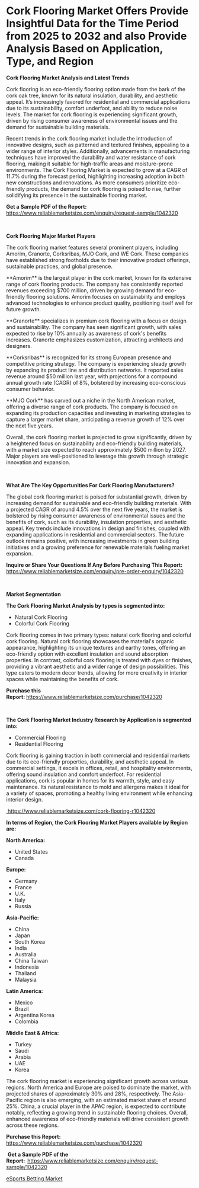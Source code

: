 <p><h1>Cork Flooring Market Offers Provide Insightful Data for the Time Period from 2025 to 2032 and also Provide Analysis Based on Application, Type, and Region</h1></p><p><strong>Cork Flooring Market Analysis and Latest Trends</strong></p>
<p><p>Cork flooring is an eco-friendly flooring option made from the bark of the cork oak tree, known for its natural insulation, durability, and aesthetic appeal. It’s increasingly favored for residential and commercial applications due to its sustainability, comfort underfoot, and ability to reduce noise levels. The market for cork flooring is experiencing significant growth, driven by rising consumer awareness of environmental issues and the demand for sustainable building materials.</p><p>Recent trends in the cork flooring market include the introduction of innovative designs, such as patterned and textured finishes, appealing to a wider range of interior styles. Additionally, advancements in manufacturing techniques have improved the durability and water resistance of cork flooring, making it suitable for high-traffic areas and moisture-prone environments. The Cork Flooring Market is expected to grow at a CAGR of 11.7% during the forecast period, highlighting increasing adoption in both new constructions and renovations. As more consumers prioritize eco-friendly products, the demand for cork flooring is poised to rise, further solidifying its presence in the sustainable flooring market.</p></p>
<p><strong>Get a Sample PDF of the Report:&nbsp;</strong> <a href="https://www.reliablemarketsize.com/enquiry/request-sample/1042320?utm_campaign=2407&utm_medium=2&utm_source=Github&utm_content=ia&utm_term=08022025&utm_id=cork-flooring">https://www.reliablemarketsize.com/enquiry/request-sample/1042320</a></p>
<p>&nbsp;</p>
<p><strong>Cork Flooring Major Market Players</strong></p>
<p><p>The cork flooring market features several prominent players, including Amorim, Granorte, Corksribas, MJO Cork, and WE Cork. These companies have established strong footholds due to their innovative product offerings, sustainable practices, and global presence.</p><p>**Amorim** is the largest player in the cork market, known for its extensive range of cork flooring products. The company has consistently reported revenues exceeding $700 million, driven by growing demand for eco-friendly flooring solutions. Amorim focuses on sustainability and employs advanced technologies to enhance product quality, positioning itself well for future growth.</p><p>**Granorte** specializes in premium cork flooring with a focus on design and sustainability. The company has seen significant growth, with sales expected to rise by 10% annually as awareness of cork's benefits increases. Granorte emphasizes customization, attracting architects and designers.</p><p>**Corksribas** is recognized for its strong European presence and competitive pricing strategy. The company is experiencing steady growth by expanding its product line and distribution networks. It reported sales revenue around $50 million last year, with projections for a compound annual growth rate (CAGR) of 8%, bolstered by increasing eco-conscious consumer behavior.</p><p>**MJO Cork** has carved out a niche in the North American market, offering a diverse range of cork products. The company is focused on expanding its production capacities and investing in marketing strategies to capture a larger market share, anticipating a revenue growth of 12% over the next five years. </p><p>Overall, the cork flooring market is projected to grow significantly, driven by a heightened focus on sustainability and eco-friendly building materials, with a market size expected to reach approximately $500 million by 2027. Major players are well-positioned to leverage this growth through strategic innovation and expansion.</p></p>
<p>&nbsp;</p>
<p><strong>What Are The Key Opportunities For Cork Flooring Manufacturers?</strong></p>
<p><p>The global cork flooring market is poised for substantial growth, driven by increasing demand for sustainable and eco-friendly building materials. With a projected CAGR of around 4.5% over the next five years, the market is bolstered by rising consumer awareness of environmental issues and the benefits of cork, such as its durability, insulation properties, and aesthetic appeal. Key trends include innovations in design and finishes, coupled with expanding applications in residential and commercial sectors. The future outlook remains positive, with increasing investments in green building initiatives and a growing preference for renewable materials fueling market expansion.</p></p>
<p><strong>Inquire or Share Your Questions If Any Before Purchasing This Report:</strong> <a href="https://www.reliablemarketsize.com/enquiry/pre-order-enquiry/1042320?utm_campaign=2407&utm_medium=2&utm_source=Github&utm_content=ia&utm_term=08022025&utm_id=cork-flooring">https://www.reliablemarketsize.com/enquiry/pre-order-enquiry/1042320</a></p>
<p>&nbsp;</p>
<p><strong>Market Segmentation</strong></p>
<p><strong>The Cork Flooring Market Analysis by types is segmented into:</strong></p>
<p><ul><li>Natural Cork Flooring</li><li>Colorful Cork Flooring</li></ul></p>
<p><p>Cork flooring comes in two primary types: natural cork flooring and colorful cork flooring. Natural cork flooring showcases the material's organic appearance, highlighting its unique textures and earthy tones, offering an eco-friendly option with excellent insulation and sound absorption properties. In contrast, colorful cork flooring is treated with dyes or finishes, providing a vibrant aesthetic and a wider range of design possibilities. This type caters to modern decor trends, allowing for more creativity in interior spaces while maintaining the benefits of cork.</p></p>
<p><strong>Purchase this Report:&nbsp;</strong><a href="https://www.reliablemarketsize.com/purchase/1042320?utm_campaign=2407&utm_medium=2&utm_source=Github&utm_content=ia&utm_term=08022025&utm_id=cork-flooring">https://www.reliablemarketsize.com/purchase/1042320</a></p>
<p>&nbsp;</p>
<p><strong>The Cork Flooring Market Industry Research by Application is segmented into:</strong></p>
<p><ul><li>Commercial Flooring</li><li>Residential Flooring</li></ul></p>
<p><p>Cork flooring is gaining traction in both commercial and residential markets due to its eco-friendly properties, durability, and aesthetic appeal. In commercial settings, it excels in offices, retail, and hospitality environments, offering sound insulation and comfort underfoot. For residential applications, cork is popular in homes for its warmth, style, and easy maintenance. Its natural resistance to mold and allergens makes it ideal for a variety of spaces, promoting a healthy living environment while enhancing interior design.</p></p>
<p><a href="https://www.reliablemarketsize.com/cork-flooring-r1042320?utm_campaign=2407&utm_medium=2&utm_source=Github&utm_content=ia&utm_term=08022025&utm_id=cork-flooring">&nbsp;https://www.reliablemarketsize.com/cork-flooring-r1042320</a></p>
<p><strong>In terms of Region, the Cork Flooring Market Players available by Region are:</strong></p>
<p>
    <p> <strong> North America: </strong>
        <ul>
            <li>United States</li>
            <li>Canada</li>
        </ul>
        </p> 
    <p> <strong> Europe: </strong>
        <ul>
            <li>Germany</li>
            <li>France</li>
            <li>U.K.</li>
            <li>Italy</li>
            <li>Russia</li>
        </ul>
        </p> 
    <p> <strong> Asia-Pacific: </strong>
        <ul>
            <li>China</li>
            <li>Japan</li>
            <li>South Korea</li>
            <li>India</li>
            <li>Australia</li>
            <li>China Taiwan</li>
            <li>Indonesia</li>
            <li>Thailand</li>
            <li>Malaysia</li>
        </ul>
        </p> 
    <p> <strong> Latin America: </strong>
        <ul>
            <li>Mexico</li>
            <li>Brazil</li>
            <li>Argentina Korea</li>
            <li>Colombia</li>
        </ul>
        </p> 
    <p> <strong> Middle East & Africa: </strong>
        <ul>
            <li>Turkey</li>
            <li>Saudi</li>
            <li>Arabia</li>
            <li>UAE</li>
            <li>Korea</li>
        </ul>
    </p>
    </p>
<p><p>The cork flooring market is experiencing significant growth across various regions. North America and Europe are poised to dominate the market, with projected shares of approximately 30% and 28%, respectively. The Asia-Pacific region is also emerging, with an estimated market share of around 25%. China, a crucial player in the APAC region, is expected to contribute notably, reflecting a growing trend in sustainable flooring choices. Overall, enhanced awareness of eco-friendly materials will drive consistent growth across these regions.</p></p>
<p><strong>Purchase this Report: </strong><a href="https://www.reliablemarketsize.com/purchase/1042320?utm_campaign=2407&utm_medium=2&utm_source=Github&utm_content=ia&utm_term=08022025&utm_id=cork-flooring">https://www.reliablemarketsize.com/purchase/1042320</a></p>
<p>&nbsp;<strong>Get a Sample PDF of the Report:&nbsp;&nbsp;</strong><a href="https://www.reliablemarketsize.com/enquiry/request-sample/1042320?utm_campaign=2407&utm_medium=2&utm_source=Github&utm_content=ia&utm_term=08022025&utm_id=cork-flooring">https://www.reliablemarketsize.com/enquiry/request-sample/1042320</a></p>
<p><strong></strong></p>
<p><p><a href="https://github.com/boisetwa16/Market-Research-Report-List-1/blob/main/esports-betting-market.md?utm_campaign=2407&utm_medium=2&utm_source=Github&utm_content=ia&utm_term=08022025&utm_id=cork-flooring">eSports Betting Market</a></p></p>